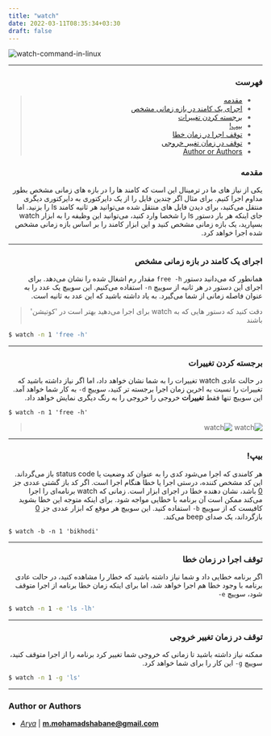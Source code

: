 ```yaml
---
title: "watch"
date: 2022-03-11T08:35:34+03:30
draft: false
---
```


![watch-command-in-linux](watch.jpg)

---

<div dir='rtl'>

### فهرست
> - [مقدمه](#مقدمه)
> - [اجرای یک کامند در بازه زمانی مشخص](#اجرای-یک-کامند-در-بازه-زمانی-مشخص)
> - [برجسته کردن تغییرات](#برجسته-کردن-تغییرات)
> - [بیپ!](#بیپ)
> - [توقف اجرا در زمان خطا](#توقف-اجرا-در-زمان-خطا)
> - [توقف در زمان تغییر خروجی](#توقف-در-زمان-تغییر-خروجی)
> - [Author or Authors](#author-or-authors)


### مقدمه

یکی از نیاز های ما در ترمینال این است که کامند ها را در بازه های زمانی
مشخص بطور مداوم اجرا کنیم. برای مثال اگر چندین فایل را از یک دایرکتوری
به دایرکتوری دیگری منتقل می‌کنید، برای دیدن فایل های منتقل شده
می‌توانید هر ثانیه کامند
ls
را بزنید. اما جای اینکه هر بار دستور
ls
را شخصا وارد کنید، می‌توانید این وظیفه را به ابزار
watch
بسپارید، یک بازه زمانی مشخص کنید و این ابزار کامند را
بر اساس بازه زمانی مشخص شده اجرا خواهد کرد.

---

### اجرای یک کامند در بازه زمانی مشخص

همانطور که می‌دانید دستور
`free -h`
مقدار رم اشغال شده را نشان می‌دهد. برای اجرای این دستور در هر ثانیه از سوییچ
`n-`
استفاده می‌کنیم. این سوییچ یک عدد را به عنوان فاصله زمانی از شما می‌گیرد.
به یاد داشته باشید که این عدد به ثانیه است.

> دقت کنید که دستور هایی که به
> watch
> برای اجرا می‌دهید بهتر است در 'کوتیشن' باشند

<div dir='ltr'>

```bash
$ watch -n 1 'free -h'
```
</div>

---

### برجسته کردن تغییرات

در حالت عادی
watch
تغییرات را به شما نشان خواهد داد، اما اگر نیاز داشته باشید که تغییرات را
نسبت به اخرین زمان اجرا برجسته تر کنید، سوییچ
`d-`
به کار شما خواهد آمد.
این سوییچ تنها فقط **تغییرات** خروجی را خروجی را به رنگ دیگری نمایش خواهد داد.

<div dir='ltr'>

```
$ watch -n 1 'free -h'
```
</div>

> ![watch](1.jpg)
> ![watch](2.jpg)

---

### بیپ!

هر کامندی که اجرا می‌شود کدی را به عنوان کد وضعیت یا
status code
باز می‌گرداند. این کد مشخص کننده، درستی اجرا یا خطا هنگام اجرا است.
اگر کد باز گشتی عددی جز 
<u>0</u>
باشد، نشان دهنده خطا در اجرای ابزار است.
زمانی که
watch
برنامه‌ای را اجرا می‌کند ممکن است آن برنامه با خطایی مواجه شود. برای
اینکه متوجه این خطا بشوید کافیست که از سوییچ
`b-`
استفاده کنید. این سوییچ هر موقع که ابزار عددی جز 
<u>0</u>
بازگرداند، یک صدای
beep
می‌کند.

<div dir='ltr'>

```
$ watch -b -n 1 'bikhodi'
```
</div>

---

### توقف اجرا در زمان خطا

اگر برنامه خطایی داد و شما نیاز داشته باشید که خطار را مشاهده کنید،
در حالت عادی برنامه با وجود خطا هم اجرا خواهد شد، اما برای اینکه زمان
خطا برنامه از اجرا متوقف شود، سوییچ
`e-`

<div dir='ltr'>

```bash
$ watch -n 1 -e 'ls -lh'
```
</div>

---

### توقف در زمان تغییر خروجی

ممکنه نیاز داشته باشید تا زمانی که خروجی شما تغییر کرد
برنامه را از اجرا متوقف کنید، سوییچ
`g-`
این کار را برای شما خواهد کرد.

<div dir='ltr'>

```bash
$ watch -n 1 -g 'ls'
```
</div>

</div>

---

### Author or Authors

- *[Arya](https://github.com/shabane)* | **<m.mohamadshabane@gmail.com>**
